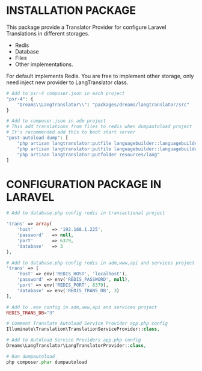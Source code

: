 # INSTALLATION PACKAGE

This package provide a Translator Provider for configure Laravel Translations in different storages.

* Redis
* Database
* Files
* Other implementations.

For default implements Redis. You are free to implement other storage, only need inject new provider to LangTranslator class.

```php
# Add to psr-4 composer.json in each project
"psr-4": {
    "Dreams\\LangTranslator\\": "packages/dreams/langtranslator/src"
}

# Add to composer.json in adm project
# This add translations from files to redis when dumpautoload project
# It's recommended add this to boot start server
"post-autoload-dump": [
    "php artisan langtranslator:putfile languagebuilder::languagebuilder packages/asanzred/languagebuilder/src/language/en-gb/languagebuilder.php en-gb",
    "php artisan langtranslator:putfile languagebuilder::languagebuilder packages/asanzred/languagebuilder/src/language/en/languagebuilder.php en",
    "php artisan langtranslator:putfolder resources/lang"
]
```

# CONFIGURATION PACKAGE IN LARAVEL

```php
# Add to database.php config redis in transactional project

'trans' => array(
    'host'       => '192.168.1.225',
    'password'   => null,
    'port'       => 6379,
    'database'   => 3
),

# Add to database.php config redis in adm,www,api and services project
'trans' => [
    'host' => env('REDIS_HOST', 'localhost'),
    'password' => env('REDIS_PASSWORD', null),
    'port' => env('REDIS_PORT', 6379),
    'database' => env('REDIS_TRANS_DB', 3)
],

# Add to .env config in adm,www,api and services project
REDIS_TRANS_DB="3"

# Comment Translate Autoload Service Provider app.php config
Illuminate\Translation\TranslationServiceProvider::class,

# Add to Autoload Service Providers app.php config
Dreams\LangTranslator\LangTranslatorProvider::class, 

# Run dumpautoload
php composer.phar dumpautoload
```